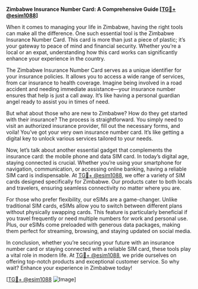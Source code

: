 **Zimbabwe Insurance Number Card: A Comprehensive Guide [[TG💪+ @esim1088](https://t.me/s/esim1088)]**

When it comes to managing your life in Zimbabwe, having the right tools can make all the difference. One such essential tool is the Zimbabwe Insurance Number Card. This card is more than just a piece of plastic; it’s your gateway to peace of mind and financial security. Whether you’re a local or an expat, understanding how this card works can significantly enhance your experience in the country.

The Zimbabwe Insurance Number Card serves as a unique identifier for your insurance policies. It allows you to access a wide range of services, from car insurance to health coverage. Imagine being involved in a road accident and needing immediate assistance—your insurance number ensures that help is just a call away. It’s like having a personal guardian angel ready to assist you in times of need.

But what about those who are new to Zimbabwe? How do they get started with their insurance? The process is straightforward. You simply need to visit an authorized insurance provider, fill out the necessary forms, and voila! You’ve got your very own insurance number card. It’s like getting a digital key to unlock various services tailored to your needs.

Now, let’s talk about another essential gadget that complements the insurance card: the mobile phone and data SIM card. In today’s digital age, staying connected is crucial. Whether you’re using your smartphone for navigation, communication, or accessing online banking, having a reliable SIM card is indispensable. At [TG💪+ @esim1088](https://t.me/s/esim1088), we offer a variety of SIM cards designed specifically for Zimbabwe. Our products cater to both locals and travelers, ensuring seamless connectivity no matter where you are.

For those who prefer flexibility, our eSIMs are a game-changer. Unlike traditional SIM cards, eSIMs allow you to switch between different plans without physically swapping cards. This feature is particularly beneficial if you travel frequently or need multiple numbers for work and personal use. Plus, our eSIMs come preloaded with generous data packages, making them perfect for streaming, browsing, and staying updated on social media.

In conclusion, whether you’re securing your future with an insurance number card or staying connected with a reliable SIM card, these tools play a vital role in modern life. At [TG💪+ @esim1088](https://t.me/s/esim1088), we pride ourselves on offering top-notch products and exceptional customer service. So why wait? Enhance your experience in Zimbabwe today!

[[TG💪+ @esim1088](https://t.me/s/esim1088) ![Image](https://i.postimg.cc/Y0z9fWf4/image.png)]
